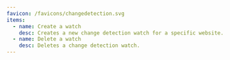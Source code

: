 ```yaml
---
favicon: /favicons/changedetection.svg
items:
  - name: Create a watch
    desc: Creates a new change detection watch for a specific website.
  - name: Delete a watch
    desc: Deletes a change detection watch.
---
```


<script setup>
  import CustomListing from '../../components/CustomListing.vue'
</script>

<CustomListing />
